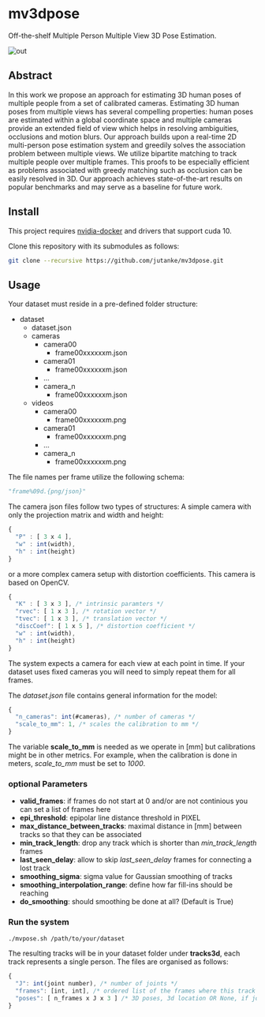 # mv3dpose
Off-the-shelf Multiple Person Multiple View 3D Pose Estimation. 

![out](https://user-images.githubusercontent.com/831215/58240723-db7e0880-7d4b-11e9-955d-24ac7e0f44c4.gif)

## Abstract
In this work we propose an approach for estimating 3D human poses of multiple people
from a set of calibrated cameras. Estimating 3D human poses from 
multiple views has several compelling properties: human poses are estimated within a 
global coordinate space and 
multiple cameras provide an extended field of view which helps in resolving
ambiguities, occlusions and motion blurs.
Our approach builds upon a real-time 2D multi-person pose estimation system and
greedily solves the association problem between multiple views.
We utilize
bipartite matching to track multiple people over multiple frames.
This proofs to be especially efficient as problems associated with greedy matching
such as occlusion can be easily resolved in 3D.
Our approach achieves state-of-the-art results on popular benchmarks and may
serve as a baseline for future work.

## Install

This project requires [nvidia-docker](https://github.com/NVIDIA/nvidia-docker) and drivers that support cuda 10.

Clone this repository with its submodules as follows:
```bash
git clone --recursive https://github.com/jutanke/mv3dpose.git
```

## Usage

Your dataset must reside in a pre-defined folder structure:

* dataset
  * dataset.json
  * cameras
    * camera00
      * frame00xxxxxxm.json
    * camera01
      * frame00xxxxxxm.json
    * ...
    * camera_n
      * frame00xxxxxxm.json
  * videos
    * camera00
      * frame00xxxxxxm.png
    * camera01
      * frame00xxxxxxm.png
    * ...
    * camera_n
      * frame00xxxxxxm.png

The file names per frame utilize the following schema: 
```python
"frame%09d.{png/json}"
```

The camera json files follow two types of structures: A simple camera with only the projection matrix and width and height:
```javascript
{
  "P" : [ 3 x 4 ],
  "w" : int(width),
  "h" : int(height)
}
```
or a more complex camera setup with distortion coefficients. This camera is based on OpenCV.
```javascript
{
  "K" : [ 3 x 3 ], /* intrinsic paramters */
  "rvec": [ 1 x 3 ], /* rotation vector */
  "tvec": [ 1 x 3 ], /* translation vector */
  "discCoef": [ 1 x 5 ], /* distortion coefficient */
  "w" : int(width),
  "h" : int(height)
}
```

The system expects a camera for each view at each point in time. If your dataset uses fixed cameras you will need to simply repeat them for all frames.

The _dataset.json_ file contains general information for the model:
```javascript
{
  "n_cameras": int(#cameras), /* number of cameras */
  "scale_to_mm": 1, /* scales the calibration to mm */
}
```

The variable __scale_to_mm__ is needed as we operate in [mm] but calibrations might be in other metrics. For example, when the calibration is done in meters, _scale_to_mm_ must be set to _1000_.

### optional Parameters
* __valid_frames__: if frames do not start at 0 and/or are not continious you can set a list of frames here
* __epi_threshold__: epipolar line distance threshold in PIXEL
* __max_distance_between_tracks__: maximal distance in [mm] between tracks so that they can be associated
* __min_track_length__: drop any track which is shorter than _min_track_length_ frames
* __last_seen_delay__: allow to skip _last_seen_delay_ frames for connecting a lost track
* __smoothing_sigma__: sigma value for Gaussian smoothing of tracks
* __smoothing_interpolation_range__: define how far fill-ins should be reaching
* __do_smoothing__: should smoothing be done at all? (Default is True)

### Run the system

```bash
./mvpose.sh /path/to/your/dataset
```

The resulting tracks will be in your dataset folder under __tracks3d__, each track represents a single person. 
The files are organised as follows:
```javascript
{
  "J": int(joint number), /* number of joints */
  "frames": [int, int], /* ordered list of the frames where this track is residing */
  "poses": [ n_frames x J x 3 ] /* 3D poses, 3d location OR None, if joint is missing */
}
```
